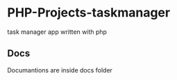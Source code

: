 # PHP-Projects-taskmanager
task manager app written with php 
## Docs
Documantions are inside docs folder
